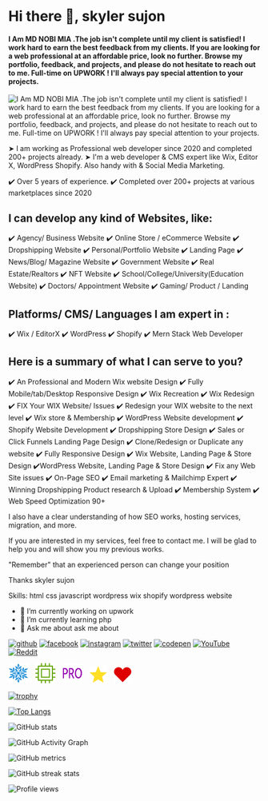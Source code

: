# Hi there 👋,  skyler sujon
####   I Am MD NOBI MIA .The job isn't complete until my client is satisfied! I work hard to earn the best feedback from my clients. If you are looking for a web professional at an affordable price, look no further. Browse my portfolio, feedback, and projects, and please do not hesitate to reach out to me. Full-time on UPWORK ! I'll always pay special attention to your projects.
![  I Am MD NOBI MIA .The job isn't complete until my client is satisfied! I work hard to earn the best feedback from my clients. If you are looking for a web professional at an affordable price, look no further. Browse my portfolio, feedback, and projects, and please do not hesitate to reach out to me. Full-time on UPWORK ! I'll always pay special attention to your projects.]( https://scontent.fdac5-2.fna.fbcdn.net/v/t39.30808-6/318368834_142688508554765_3422096838936987462_n.jpg?stp=dst-jpg_p720x720&_nc_cat=108&ccb=1-7&_nc_sid=e3f864&_nc_eui2=AeG-eSCfJABprfpzPYk_j3iQ1KcugXRAT0TUpy6BdEBPRIn10UKebWvZJbB3RvLBP4XSkobuw9B0MUeSyQUF-t4i&_nc_ohc=lZ3AMO9j7F8AX_54jTo&_nc_ht=scontent.fdac5-2.fna&oh=00_AfCqeJEq67E9Py3unEWjcz_XwZ12xrw3jpU_baML4wGZuw&oe=63C4E63F)

 ➤ I am working as Professional web developer since 2020 and completed 200+ projects already.
➤ I'm a web developer & CMS expert like Wix, Editor X, WordPress Shopify. Also handy with & Social Media Marketing.

✔️ Over 5 years of experience.
✔️ Completed over 200+ projects at various marketplaces since 2020

I can develop any kind of Websites, like:
----------------------------------------------
✔️ Agency/ Business Website
✔️ Online Store / eCommerce Website
✔️ Dropshipping Website
✔️ Personal/Portfolio Website
✔️ Landing Page
✔️ News/Blog/ Magazine Website
✔️ Government Website
✔️ Real Estate/Realtors
✔️ NFT Website
✔️ School/College/University(Education Website)
✔️ Doctors/ Appointment Website
✔️ Gaming/ Product / Landing

Platforms/ CMS/ Languages I am expert in :
---------------------------------------------------
✔️ Wix / EditorX
✔️ WordPress
✔️ Shopify
✔️ Mern Stack Web Developer

Here is a summary of what I can serve to you?
------------------------------------------------------
✔️ An Professional and Modern Wix website Design
✔️ Fully Mobile/tab/Desktop Responsive Design
✔️ Wix Recreation
✔️ Wix Redesign
✔️ FIX Your WIX Website/ Issues
✔️ Redesign your WIX website to the next level
✔️ Wix store & Membership
✔️ WordPress Website development
✔️ Shopify Website Development
✔️ Dropshipping Store Design
✔️ Sales or Click Funnels Landing Page Design
✔️ Clone/Redesign or Duplicate any website
✔️ Fully Responsive Design
✔️ Wix Website, Landing Page & Store Design
✔️WordPress Website, Landing Page & Store Design
✔️ Fix any Web Site issues
✔️ On-Page SEO
✔️ Email marketing & Mailchimp Expert
✔️ Winning Dropshipping Product research & Upload
✔️ Membership System
✔️ Web Speed Optimization 90+

I also have a clear understanding of how SEO works, hosting services, migration, and more.

If you are interested in my services, feel free to contact me. I will be glad to help you and will show you my previous works.

"Remember" that an experienced person can change your position

Thanks
skyler sujon

Skills: html css javascript wordpress wix shopify wordpress website 

- 🔭 I’m currently working on upwork  
- 🌱 I’m currently learning php  
- 💬 Ask me about ask me about  


[<img src='https://cdn.jsdelivr.net/npm/simple-icons@3.0.1/icons/github.svg' alt='github' height='40'>](https://github.com/skylersujon)  [<img src='https://cdn.jsdelivr.net/npm/simple-icons@3.0.1/icons/facebook.svg' alt='facebook' height='40'>](https://www.facebook.com/skylersujon)  [<img src='https://cdn.jsdelivr.net/npm/simple-icons@3.0.1/icons/instagram.svg' alt='instagram' height='40'>](https://www.instagram.com/skylersujon/)  [<img src='https://cdn.jsdelivr.net/npm/simple-icons@3.0.1/icons/twitter.svg' alt='twitter' height='40'>](https://twitter.com/sujon)  [<img src='https://cdn.jsdelivr.net/npm/simple-icons@3.0.1/icons/codepen.svg' alt='codepen' height='40'>](https://codepen.io/sujon)  [<img src='https://cdn.jsdelivr.net/npm/simple-icons@3.0.1/icons/youtube.svg' alt='YouTube' height='40'>](https://www.youtube.com/channel/sujon)  [<img src='https://cdn.jsdelivr.net/npm/simple-icons@3.0.1/icons/reddit.svg' alt='Reddit' height='40'>](https://www.reddit.com/user/skylersujon)  

<a href='https://archiveprogram.github.com/'><img src='https://raw.githubusercontent.com/acervenky/animated-github-badges/master/assets/acbadge.gif' width='40' height='40'></a> <a href='https://docs.github.com/en/developers'><img src='https://raw.githubusercontent.com/acervenky/animated-github-badges/master/assets/devbadge.gif' width='40' height='40'></a> <a href='https://github.com/pricing'><img src='https://raw.githubusercontent.com/acervenky/animated-github-badges/master/assets/pro.gif' width='40' height='40'></a> <a href='https://stars.github.com/'><img src='https://raw.githubusercontent.com/acervenky/animated-github-badges/master/assets/starbadge.gif' width='35' height='35'></a> <a href='https://docs.github.com/en/github/supporting-the-open-source-community-with-github-sponsors'><img src='https://raw.githubusercontent.com/acervenky/animated-github-badges/master/assets/sponsorbadge.gif' width='35' height='35'></a> 

[![trophy](https://github-profile-trophy.vercel.app/?username=skylersujon)](https://github.com/ryo-ma/github-profile-trophy)

[![Top Langs](https://github-readme-stats.vercel.app/api/top-langs/?username=skylersujon)](https://github.com/anuraghazra/github-readme-stats)

![GitHub stats](https://github-readme-stats.vercel.app/api?username=skylersujon&show_icons=true&count_private=true)  

![GitHub Activity Graph](https://activity-graph.herokuapp.com/graph?username=skylersujon)  

![GitHub metrics](https://metrics.lecoq.io/skylersujon)  

![GitHub streak stats](https://streak-stats.demolab.com/?user=skylersujon)  

![Profile views](https://gpvc.arturio.dev/skylersujon)  
